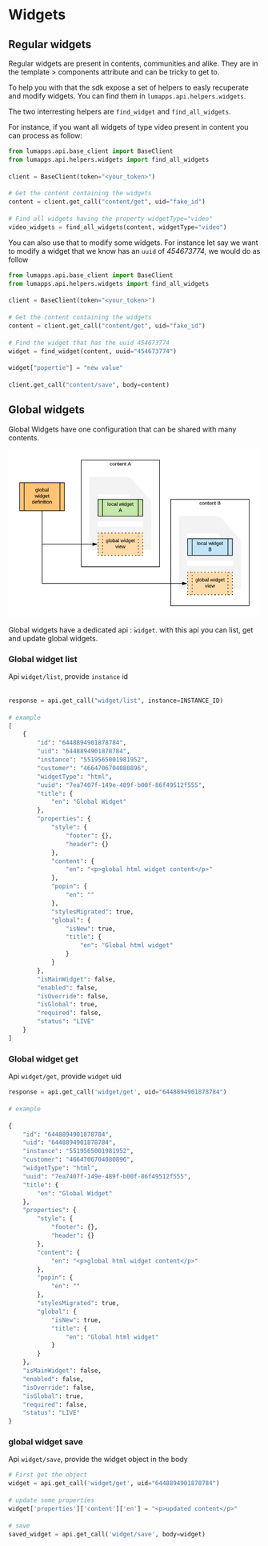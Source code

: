 # Widgets

## Regular widgets

Regular widgets are present in contents, communities and alike. They are in the template > components attribute and can be tricky to get to.

To help you with that the sdk expose a set of helpers to easly recuperate and modify widgets.
You can find them in `lumapps.api.helpers.widgets`.

The two interresting helpers are `find_widget` and `find_all_widgets`.

For instance, if you want all widgets of type video present in content you can process as follow:

```python
from lumapps.api.base_client import BaseClient
from lumapps.api.helpers.widgets import find_all_widgets

client = BaseClient(token="<your_token>")

# Get the content containing the widgets
content = client.get_call("content/get", uid="fake_id")

# Find all widgets having the property widgetType="video"
video_widgets = find_all_widgets(content, widgetType="video")
```

You can also use that to modify some widgets. For instance let say we want to modify a widget that we know has an `uuid` of *454673774*, we would do as follow

```python
from lumapps.api.base_client import BaseClient
from lumapps.api.helpers.widgets import find_all_widgets

client = BaseClient(token="<your_token>")

# Get the content containing the widgets
content = client.get_call("content/get", uid="fake_id")

# Find the widget that has the uuid 454673774
widget = find_widget(content, uuid="454673774")

widget["popertie"] = "new value"

client.get_call("content/save", body=content)
```

## Global widgets
Global Widgets have one configuration that can be shared with many contents.

![Global Widget](../static/Global_Widget.png)

<!-- https://www.lucidchart.com/documents/edit/265399ed-15f4-423d-ae0b-3ee846e1a092/0_0?beaconFlowId=15FDFE2708C85DCB -->

Global widgets have a dedicated api : ̀`widget`. with this api you can list, get and update global widgets.

### Global widget list

Api `widget/list`, provide `instance` id

```python

response = api.get_call("widget/list", instance=INSTANCE_ID)

# example
[
    {
        "id": "6448894901878784",
        "uid": "6448894901878784",
        "instance": "5519565001981952",
        "customer": "4664706704080896",
        "widgetType": "html",
        "uuid": "7ea7407f-149e-489f-b00f-86f49512f555",
        "title": {
            "en": "Global Widget"
        },
        "properties": {
            "style": {
                "footer": {},
                "header": {}
            },
            "content": {
                "en": "<p>global html widget content</p>"
            },
            "popin": {
                "en": ""
            },
            "stylesMigrated": true,
            "global": {
                "isNew": true,
                "title": {
                    "en": "Global html widget"
                }
            }
        },
        "isMainWidget": false,
        "enabled": false,
        "isOverride": false,
        "isGlobal": true,
        "required": false,
        "status": "LIVE"
    }
]
```

### Global widget get

Api `widget/get`, provide `widget` uid


```python
response = api.get_call('widget/get', uid="6448894901878784")

# example

{
    "id": "6448894901878784",
    "uid": "6448894901878784",
    "instance": "5519565001981952",
    "customer": "4664706704080896",
    "widgetType": "html",
    "uuid": "7ea7407f-149e-489f-b00f-86f49512f555",
    "title": {
        "en": "Global Widget"
    },
    "properties": {
        "style": {
            "footer": {},
            "header": {}
        },
        "content": {
            "en": "<p>global html widget content</p>"
        },
        "popin": {
            "en": ""
        },
        "stylesMigrated": true,
        "global": {
            "isNew": true,
            "title": {
                "en": "Global html widget"
            }
        }
    },
    "isMainWidget": false,
    "enabled": false,
    "isOverride": false,
    "isGlobal": true,
    "required": false,
    "status": "LIVE"
}
```


### global widget save

Api `widget/save`, provide the widget object in the body

```python
# First get the object
widget = api.get_call('widget/get', uid="6448894901878784")

# update some properties
widget['properties']['content']['en'] = "<p>updated content</p>"

# save
saved_widget = api.get_call('widget/save', body=widget)
```
